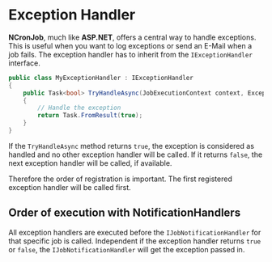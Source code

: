# Exception Handler

**NCronJob**, much like **ASP.NET**, offers a central way to handle exceptions. This is useful when you want to log exceptions or send an E-Mail when a job fails. The exception handler has to inherit from the `IExceptionHandler` interface.

```csharp
public class MyExceptionHandler : IExceptionHandler
{
    public Task<bool> TryHandleAsync(JobExecutionContext context, Exception exc, CancellationToken token)
    {
        // Handle the exception
        return Task.FromResult(true);
    }
}
```

If the `TryHandleAsync` method returns `true`, the exception is considered as handled and no other exception handler will be called. If it returns `false`, the next exception handler will be called, if available.

Therefore the order of registration is important. The first registered exception handler will be called first.

## Order of execution with NotificationHandlers
All exception handlers are executed before the `IJobNotificationHandler` for that specific job is called. Independent if the exception handler returns `true` or `false`, the `IJobNotificationHandler` will get the exception passed in.